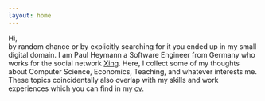```yaml
---
layout: home
---
```


Hi,<br/>
by random chance or by explicitly searching for it you ended up in my small digital domain. I am Paul Heymann a Software Engineer from Germany who works for the social network <a href="https://www.xing.com/profile/Paul_Heymann">Xing</a>. Here, I collect some of my thoughts about Computer Science, Economics, Teaching, and whatever interests me. These topics coincidentally also overlap with my skills and work experiences which you can find in my <a href="/cv">cv</a>.
